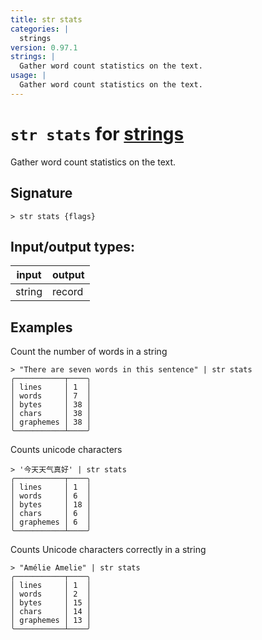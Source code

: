 ```yaml
---
title: str stats
categories: |
  strings
version: 0.97.1
strings: |
  Gather word count statistics on the text.
usage: |
  Gather word count statistics on the text.
---
```

<!-- This file is automatically generated. Please edit the command in https://github.com/nushell/nushell instead. -->

# `str stats` for [strings](/commands/categories/strings.md)

<div class='command-title'>Gather word count statistics on the text.</div>

## Signature

```> str stats {flags} ```


## Input/output types:

| input  | output |
| ------ | ------ |
| string | record |

## Examples

Count the number of words in a string
```nu
> "There are seven words in this sentence" | str stats
╭───────────┬────╮
│ lines     │ 1  │
│ words     │ 7  │
│ bytes     │ 38 │
│ chars     │ 38 │
│ graphemes │ 38 │
╰───────────┴────╯
```

Counts unicode characters
```nu
> '今天天气真好' | str stats
╭───────────┬────╮
│ lines     │ 1  │
│ words     │ 6  │
│ bytes     │ 18 │
│ chars     │ 6  │
│ graphemes │ 6  │
╰───────────┴────╯
```

Counts Unicode characters correctly in a string
```nu
> "Amélie Amelie" | str stats
╭───────────┬────╮
│ lines     │ 1  │
│ words     │ 2  │
│ bytes     │ 15 │
│ chars     │ 14 │
│ graphemes │ 13 │
╰───────────┴────╯
```

